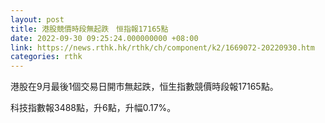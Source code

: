 ```yaml
---
layout: post
title: 港股競價時段無起跌　恒指報17165點
date: 2022-09-30 09:25:24.000000000 +08:00
link: https://news.rthk.hk/rthk/ch/component/k2/1669072-20220930.htm
categories: rthk
---
```


港股在9月最後1個交易日開市無起跌，恒生指數競價時段報17165點。

科技指數報3488點，升6點，升幅0.17%。
